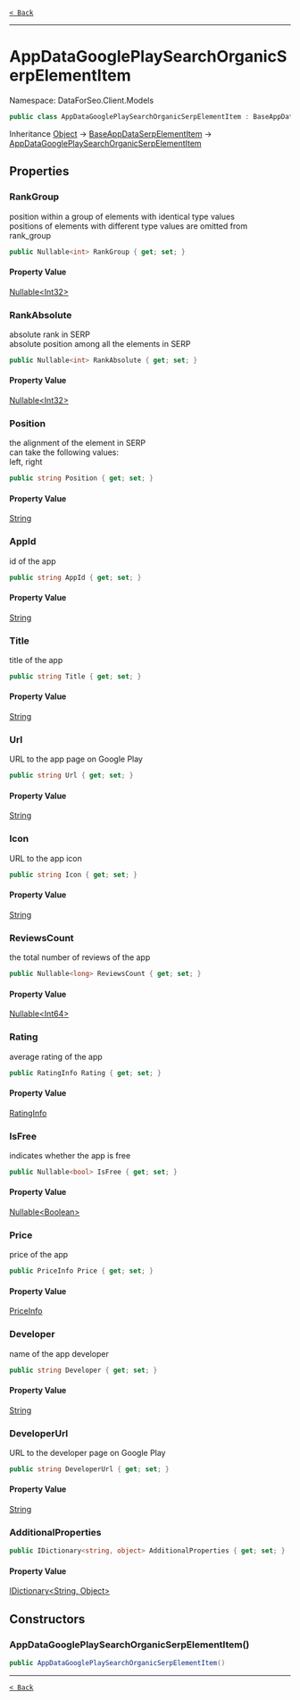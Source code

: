 [`< Back`](./)

---

# AppDataGooglePlaySearchOrganicSerpElementItem

Namespace: DataForSeo.Client.Models

```csharp
public class AppDataGooglePlaySearchOrganicSerpElementItem : BaseAppDataSerpElementItem
```

Inheritance [Object](https://docs.microsoft.com/en-us/dotnet/api/system.object) → [BaseAppDataSerpElementItem](./dataforseo.client.models.baseappdataserpelementitem) → [AppDataGooglePlaySearchOrganicSerpElementItem](./dataforseo.client.models.appdatagoogleplaysearchorganicserpelementitem)

## Properties

### **RankGroup**

position within a group of elements with identical type values
 <br>positions of elements with different type values are omitted from rank_group

```csharp
public Nullable<int> RankGroup { get; set; }
```

#### Property Value

[Nullable&lt;Int32&gt;](https://docs.microsoft.com/en-us/dotnet/api/system.nullable-1)<br>

### **RankAbsolute**

absolute rank in SERP
 <br>absolute position among all the elements in SERP

```csharp
public Nullable<int> RankAbsolute { get; set; }
```

#### Property Value

[Nullable&lt;Int32&gt;](https://docs.microsoft.com/en-us/dotnet/api/system.nullable-1)<br>

### **Position**

the alignment of the element in SERP
 <br>can take the following values:
 <br>left, right

```csharp
public string Position { get; set; }
```

#### Property Value

[String](https://docs.microsoft.com/en-us/dotnet/api/system.string)<br>

### **AppId**

id of the app

```csharp
public string AppId { get; set; }
```

#### Property Value

[String](https://docs.microsoft.com/en-us/dotnet/api/system.string)<br>

### **Title**

title of the app

```csharp
public string Title { get; set; }
```

#### Property Value

[String](https://docs.microsoft.com/en-us/dotnet/api/system.string)<br>

### **Url**

URL to the app page on Google Play

```csharp
public string Url { get; set; }
```

#### Property Value

[String](https://docs.microsoft.com/en-us/dotnet/api/system.string)<br>

### **Icon**

URL to the app icon

```csharp
public string Icon { get; set; }
```

#### Property Value

[String](https://docs.microsoft.com/en-us/dotnet/api/system.string)<br>

### **ReviewsCount**

the total number of reviews of the app

```csharp
public Nullable<long> ReviewsCount { get; set; }
```

#### Property Value

[Nullable&lt;Int64&gt;](https://docs.microsoft.com/en-us/dotnet/api/system.nullable-1)<br>

### **Rating**

average rating of the app

```csharp
public RatingInfo Rating { get; set; }
```

#### Property Value

[RatingInfo](./dataforseo.client.models.ratinginfo)<br>

### **IsFree**

indicates whether the app is free

```csharp
public Nullable<bool> IsFree { get; set; }
```

#### Property Value

[Nullable&lt;Boolean&gt;](https://docs.microsoft.com/en-us/dotnet/api/system.nullable-1)<br>

### **Price**

price of the app

```csharp
public PriceInfo Price { get; set; }
```

#### Property Value

[PriceInfo](./dataforseo.client.models.priceinfo)<br>

### **Developer**

name of the app developer

```csharp
public string Developer { get; set; }
```

#### Property Value

[String](https://docs.microsoft.com/en-us/dotnet/api/system.string)<br>

### **DeveloperUrl**

URL to the developer page on Google Play

```csharp
public string DeveloperUrl { get; set; }
```

#### Property Value

[String](https://docs.microsoft.com/en-us/dotnet/api/system.string)<br>

### **AdditionalProperties**

```csharp
public IDictionary<string, object> AdditionalProperties { get; set; }
```

#### Property Value

[IDictionary&lt;String, Object&gt;](https://docs.microsoft.com/en-us/dotnet/api/system.collections.generic.idictionary-2)<br>

## Constructors

### **AppDataGooglePlaySearchOrganicSerpElementItem()**

```csharp
public AppDataGooglePlaySearchOrganicSerpElementItem()
```

---

[`< Back`](./)
